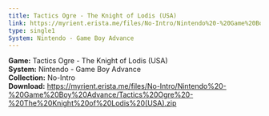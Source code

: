```yaml
---
title: Tactics Ogre - The Knight of Lodis (USA)
link: https://myrient.erista.me/files/No-Intro/Nintendo%20-%20Game%20Boy%20Advance/Tactics%20Ogre%20-%20The%20Knight%20of%20Lodis%20(USA).zip
type: single1
System: Nintendo - Game Boy Advance
---
```

<b>Game:</b> Tactics Ogre - The Knight of Lodis (USA)<br>
<b>System:</b> Nintendo - Game Boy Advance<br>
<b>Collection:</b> No-Intro<br>
<b>Download:</b> https://myrient.erista.me/files/No-Intro/Nintendo%20-%20Game%20Boy%20Advance/Tactics%20Ogre%20-%20The%20Knight%20of%20Lodis%20(USA).zip